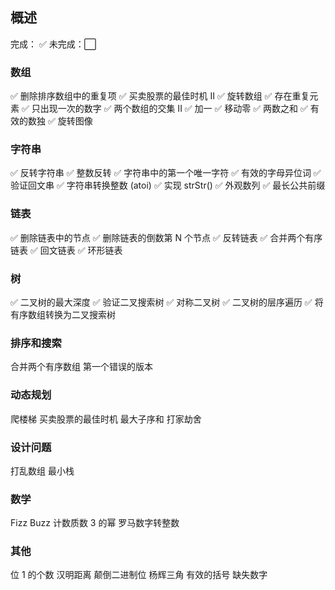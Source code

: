 ## 概述

完成： ✅ 未完成：⬜

### 数组

✅ 删除排序数组中的重复项
✅ 买卖股票的最佳时机 II
✅ 旋转数组
✅ 存在重复元素
✅ 只出现一次的数字
✅ 两个数组的交集 II
✅ 加一
✅ 移动零
✅ 两数之和
✅ 有效的数独
✅ 旋转图像

### 字符串

✅ 反转字符串
✅ 整数反转
✅ 字符串中的第一个唯一字符
✅ 有效的字母异位词
✅ 验证回文串
✅ 字符串转换整数 (atoi)
✅ 实现 strStr()
✅ 外观数列
✅ 最长公共前缀

### 链表

✅ 删除链表中的节点
✅ 删除链表的倒数第 N 个节点
✅ 反转链表
✅ 合并两个有序链表
✅ 回文链表
✅ 环形链表

### 树

✅ 二叉树的最大深度
✅ 验证二叉搜索树
✅ 对称二叉树
✅ 二叉树的层序遍历
✅ 将有序数组转换为二叉搜索树

### 排序和搜索

合并两个有序数组
第一个错误的版本

### 动态规划

爬楼梯
买卖股票的最佳时机
最大子序和
打家劫舍

### 设计问题

打乱数组
最小栈

### 数学

Fizz Buzz
计数质数
3 的幂
罗马数字转整数

### 其他

位 1 的个数
汉明距离
颠倒二进制位
杨辉三角
有效的括号
缺失数字
